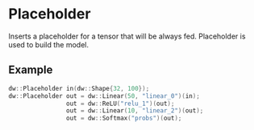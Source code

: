# Placeholder
Inserts a placeholder for a tensor that will be always fed.
Placeholder is used to build the model.
## Example
```cpp
dw::Placeholder in(dw::Shape{32, 100});
dw::Placeholder out = dw::Linear(50, "linear_0")(in);
                out = dw::ReLU("relu_1")(out);
                out = dw::Linear(10, "linear_2")(out);
                out = dw::Softmax("probs")(out);
```
